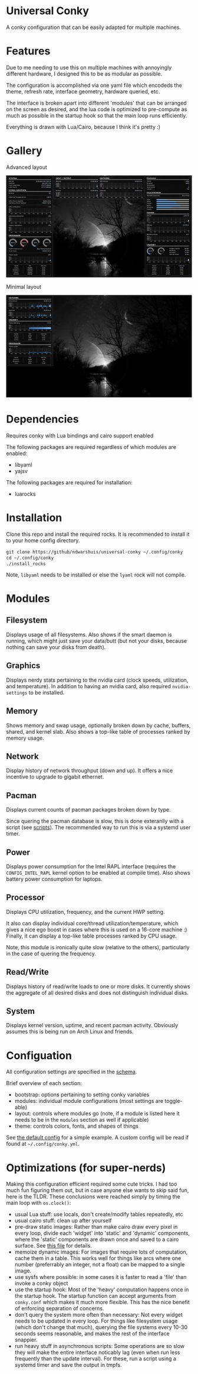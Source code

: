 # Universal Conky

A conky configuration that can be easily adapted for multiple machines.

# Features

Due to me needing to use this on multiple machines with annoyingly different
hardware, I designed this to be as modular as possible.

The configuration is accomplished via one yaml file which encodeds the theme,
refresh rate, interface geometry, hardware queried, etc.

The interface is broken apart into different 'modules' that can be arranged on
the screen as desired, and the lua code is optimized to pre-compute as much as
possible in the startup hook so that the main loop runs efficiently.

Everything is drawn with Lua/Cairo, because I think it's pretty :)

# Gallery

Advanced layout

![Image](screen-full.png)

Minimal layout

![Image](screen-minimal.png)

# Dependencies

Requires conky with Lua bindings and cairo support enabled

The following packages are required regardless of which modules are enabled:
* libyaml
* yajsv

The following packages are required for installation:
* luarocks

# Installation

Clone this repo and install the required rocks. It is recommended to install it
to your home config directory.

```
git clone https://github/ndwarshuis/universal-conky ~/.config/conky
cd ~/.config/conky
./install_rocks
```

Note, `libyaml` needs to be installed or else the `lyaml` rock will not compile.

# Modules

## Filesystem

Displays usage of all filesystems. Also shows if the smart daemon is running,
which might just save your data/butt (but not your disks, because nothing can
save your disks from death).

## Graphics

Displays nerdy stats pertaining to the nvidia card (clock speeds, utilization,
and temperature). In addition to having an nvidia card, also required
`nvidia-settings` to be installed.

## Memory

Shows memory and swap usage, optionally broken down by cache, buffers, shared,
and kernel slab. Also shows a top-like table of processes ranked by memory
usage.

## Network

Display history of network throughput (down and up). It offers a nice incentive
to upgrade to gigabit ethernet.

## Pacman

Displays current counts of pacman packages broken down by type.

Since quering the pacman database is slow, this is done exteranlly with a script
(see [scripts](scripts/pacman_stats)). The recommended way to run this is via a
systemd user timer.

## Power

Displays power consumption for the Intel RAPL interface (requires the
`CONFIG_INTEL_RAPL` kernel option to be enabled at compile time). Also shows
battery power consumption for laptops.

## Processor

Displays CPU utilization, frequency, and the current HWP setting.

It also can display individual core/thread utilization/temperature, which gives
a nice ego boost in cases where this is used on a 16-core machine :) Finally, it
can display a top-like table processes ranked by CPU usage.

Note, this module is ironically quite slow (relative to the others),
particularly in the case of quering the frequency.

## Read/Write

Displays history of read/write loads to one or more disks. It currently shows
the aggregate of all desired disks and does not distinguish individual disks.

## System

Displays kernel version, uptime, and recent pacman activity. Obviously assumes
this is being run on Arch Linux and friends.

# Configuation

All configuration settings are specified in the [schema](config/schema.yml).

Brief overview of each section:

* bootstrap: options pertaining to setting conky variables
* modules: individual module configurations (most settings are toggle-able)
* layout: controls where modules go (note, if a module is listed here it needs
  to be in the `modules` section as well if applicable)
* theme: controls colors, fonts, and shapes of things

See [the default config](config/fallback.yml) for a simple example. A custom
config will be read if found at `~/.config/conky.yml`.

# Optimizations (for super-nerds)

Making this configuration efficient required some cute tricks. I had too much
fun figuring them out, but in case anyone else wants to skip said fun, here is
the TLDR. These conclusions were reached simply by timing the main loop with
`os.clock()`:

* usual Lua stuff: use locals, don't create/modify tables repeatedly, etc
* usual cairo stuff: clean up after yourself
* pre-draw static images: Rather than make cairo draw every pixel in every loop,
  divide each 'widget' into 'static' and 'dynamic' components, where the
  'static' components are drawn once and saved to a cairo surface. See [this
  file](src/compile.lua) for details.
* memoize dynamic images: For images that require lots of computation, cache
  them in a table. This works well for things like arcs where one number
  (preferrably an integer, not a float) can be mapped to a single image.
* use sysfs where possible: in some cases it is faster to read a 'file' than
  invoke a conky object
* use the startup hook: Most of the 'heavy' computation happens once in the
  startup hook. The startup function can accept arguments from `conky.conf`
  which makes it much more flexible. This has the nice benefit of enforcing
  separation of concerns.
* don't query the system more often than necessary: Not every widget needs to be
  updated in every loop. For things like filesystem usage (which don't change
  that much), querying the file systems every 10-30 seconds seems reasonable,
  and makes the rest of the interface snappier.
* run heavy stuff in asynchronous scripts: Some operations are so slow they will
  make the entire interface noticably lag (even when run less frequently than
  the update interval). For these, run a script using a systemd timer and save
  the output in tmpfs.
